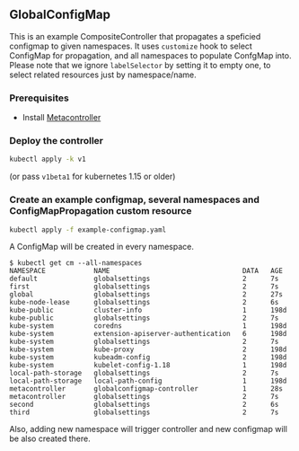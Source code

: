 ## GlobalConfigMap

This is an example CompositeController that propagates a speficied configmap to given namespaces. It uses `customize` hook to select ConfigMap for propagation, and all namespaces to populate ConfgMap into. Please note that we ignore `labelSelector` by setting it to empty one, to select related resources just by namespace/name.

### Prerequisites

* Install [Metacontroller](https://github.com/metacontroller/metacontroller)

### Deploy the controller

```sh
kubectl apply -k v1
```
(or pass `v1beta1` for kubernetes 1.15 or older)

### Create an example configmap, several namespaces and ConfigMapPropagation custom resource

```sh
kubectl apply -f example-configmap.yaml
```

A ConfigMap will be created in every namespace.

```console
$ kubectl get cm --all-namespaces
NAMESPACE            NAME                                 DATA   AGE
default              globalsettings                       2      7s
first                globalsettings                       2      7s
global               globalsettings                       2      27s
kube-node-lease      globalsettings                       2      6s
kube-public          cluster-info                         1      198d
kube-public          globalsettings                       2      7s
kube-system          coredns                              1      198d
kube-system          extension-apiserver-authentication   6      198d
kube-system          globalsettings                       2      7s
kube-system          kube-proxy                           2      198d
kube-system          kubeadm-config                       2      198d
kube-system          kubelet-config-1.18                  1      198d
local-path-storage   globalsettings                       2      7s
local-path-storage   local-path-config                    1      198d
metacontroller       globalconfigmap-controller           1      28s
metacontroller       globalsettings                       2      7s
second               globalsettings                       2      6s
third                globalsettings                       2      7s
```


Also, adding new namespace will trigger controller and new configmap will be also created there.
